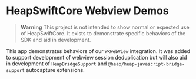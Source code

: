 # HeapSwiftCore Webview Demos

> **Warning**
> This project is not intended to show normal or expected use of HeapSwiftCore.
> It exists to demonstrate specific behaviors of the SDK and aid in development.

This app demonstrates behaviors of our `WKWebView` integration. It was added to support development
of webview session deduplication but will also aid in development of `HeapBridgeSupport` and
`@heap/heap-javascript-bridge-support` autocapture extensions.

